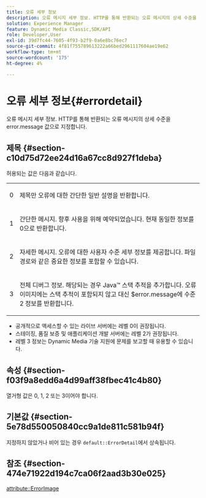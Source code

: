 ```yaml
---
title: 오류 세부 정보
description: 오류 메시지 세부 정보. HTTP를 통해 반환되는 오류 메시지의 상세 수준을 error.message 값으로 지정합니다.
solution: Experience Manager
feature: Dynamic Media Classic,SDK/API
role: Developer,User
exl-id: 39d7fc44-7605-4f93-b2f9-0a6e8bc76ec7
source-git-commit: 4f81f755789613222a66bed2961117604ae19e62
workflow-type: tm+mt
source-wordcount: '175'
ht-degree: 4%

---
```


# 오류 세부 정보{#errordetail}

오류 메시지 세부 정보. HTTP를 통해 반환되는 오류 메시지의 상세 수준을 error.message 값으로 지정합니다.

## 제목 {#section-c10d75d72ee24d16a67cc8d927f1deba}

허용되는 값은 다음과 같습니다.

<table id="simpletable_7904444FF9F14D678F05094CA9E45664"> 
 <tr class="strow"> 
  <td class="stentry"> <p>0 </p></td> 
  <td class="stentry"> <p>제목만 오류에 대한 간단한 일반 설명을 반환합니다. </p></td> 
 </tr> 
 <tr class="strow"> 
  <td class="stentry"> <p>1 </p></td> 
  <td class="stentry"> <p>간단한 메시지. 향후 사용을 위해 예약되었습니다. 현재 동일한 정보를 0으로 반환합니다. </p></td> 
 </tr> 
 <tr class="strow"> 
  <td class="stentry"> <p>2 </p></td> 
  <td class="stentry"> <p>자세한 메시지. 오류에 대한 사용자 수준 세부 정보를 제공합니다. 파일 경로와 같은 중요한 정보를 포함할 수 있습니다. </p></td> 
 </tr> 
 <tr class="strow"> 
  <td class="stentry"> <p>3 </p></td> 
  <td class="stentry"> <p>전체 디버그 정보. 해당되는 경우 Java™ 스택 추적을 추가합니다. 오류 이미지에는 스택 추적이 포함되지 않고 대신 <span class="codeph"> $error.message</span>에 수준 2 정보를 반환합니다. </p></td> 
 </tr> 
</table>

* 공개적으로 액세스할 수 있는 라이브 서버에는 레벨 0이 권장됩니다.
* 스테이징, 품질 보증 및 애플리케이션 개발 서버에는 레벨 2가 권장됩니다.
* 레벨 3 정보는 Dynamic Media 기술 지원에 문제를 보고할 때 유용할 수 있습니다.

## 속성 {#section-f03f9a8edd6a4d99aff38fbec41c4b80}

열거형 값은 0, 1, 2 또는 3이어야 합니다.

## 기본값 {#section-5e78d550050840cc9a1de811c581b94f}

지정하지 않았거나 비어 있는 경우 `default::ErrorDetail`에서 상속됩니다.

## 참조 {#section-474e71922d194c7ca06f2aad3b30e025}

[attribute::ErrorImage](../../../../../ir-api/material-cat/image-rendering-api-ref/c-ir-material-catalog/c-ir-attributes-reference/r-ir-errorimage.md#reference-b58bdaba96074c52802ca8dc54bfe2f0)
